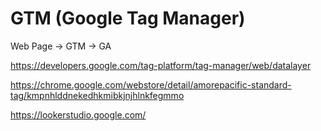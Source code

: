 # GTM (Google Tag Manager)

Web Page → GTM → GA

https://developers.google.com/tag-platform/tag-manager/web/datalayer

https://chrome.google.com/webstore/detail/amorepacific-standard-tag/kmpnhlddnekedhkmibkjnjhlnkfegmmo

https://lookerstudio.google.com/
